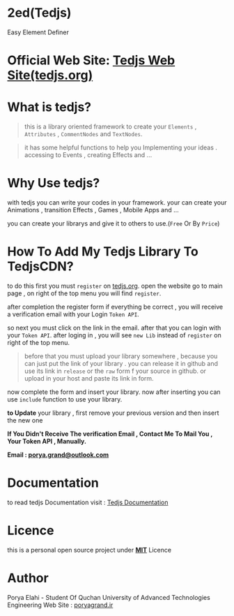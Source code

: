 # 2ed(Tedjs)
Easy Element Definer

# Official Web Site: [Tedjs Web Site(tedjs.org)](https://tedjs.org)
# What is tedjs?
> this is a library oriented framework to create your `Elements` , `Attributes` , `CommentNodes` and `TextNodes`.

> it has some helpful functions to help you Implementing your ideas . accessing to Events , creating Effects and ...

# Why Use tedjs?
with tedjs you can write your codes in your framework.
your can create your Animations , transition Effects , Games , Mobile Apps and ...

you can create your librarys and give it to others to use.(`Free` Or By `Price`)

# How To Add My Tedjs Library To TedjsCDN?
to do this first you must `register`  on [tedjs.org](https://tedjs.org). open the website go to main page , on right of the top menu you will find `register`.

after completion the register form if everything be correct , you will receive a verification email with your Login `Token API`.

so next you must click on the link in the email. after that you can login with your `Token API`. after loging in , you will see `new Lib` instead of `register` on right of the top menu.

> before that you must upload your library somewhere , because you can just put the link of your library . you can release it in github and use its link in `release` or the `raw` form f your source in github. or upload in your host and paste its link in form.

now complete the form and insert your library. now after inserting you can use `include` function to use your library.

**to Update** your library , first remove your previous version and then insert the new one

**If You Didn't Receive The verification Email , Contact Me To Mail You , Your Token API , Manually.**

**Email : porya.grand@outlook.com**

# Documentation
to read tedjs Documentation visit : [Tedjs Documentation](https://tedjs.org/pages/document.html)

# Licence
this is a personal open source project under [**MIT**](https://github.com/poryagrand/tedjs/blob/master/LICENSE) Licence

# Author
Porya Elahi - Student Of Quchan University of Advanced Technologies Engineering
Web Site : [poryagrand.ir](http://poryagrand.ir)

